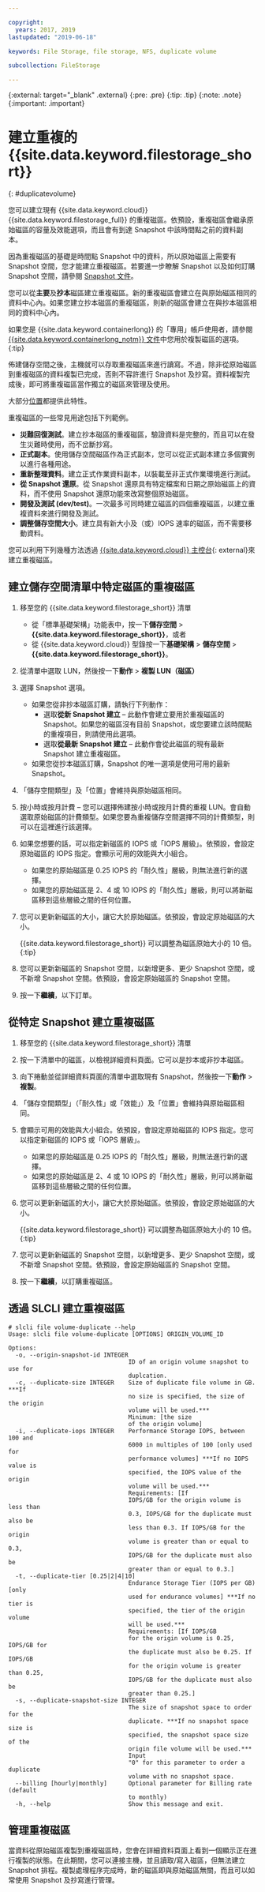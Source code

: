 ```yaml
---

copyright:
  years: 2017, 2019
lastupdated: "2019-06-18"

keywords: File Storage, file storage, NFS, duplicate volume

subcollection: FileStorage

---
```

{:external: target="_blank" .external}
{:pre: .pre}
{:tip: .tip}
{:note: .note}
{:important: .important}

# 建立重複的 {{site.data.keyword.filestorage_short}}
{: #duplicatevolume}

您可以建立現有 {{site.data.keyword.cloud}} {{site.data.keyword.filestorage_full}} 的重複磁區。依預設，重複磁區會繼承原始磁區的容量及效能選項，而且會有到達 Snapshot 中該時間點之前的資料副本。   

因為重複磁區的基礎是時間點 Snapshot 中的資料，所以原始磁區上需要有 Snapshot 空間，您才能建立重複磁區。若要進一步瞭解 Snapshot 以及如何訂購 Snapshot 空間，請參閱 [Snapshot 文件](/docs/infrastructure/FileStorage?topic=FileStorage-snapshots)。  

您可以從**主要**及**抄本**磁區建立重複磁區。新的重複磁區會建立在與原始磁區相同的資料中心內。如果您建立抄本磁區的重複磁區，則新的磁區會建立在與抄本磁區相同的資料中心內。

如果您是 {{site.data.keyword.containerlong}} 的「專用」帳戶使用者，請參閱 [{{site.data.keyword.containerlong_notm}} 文件](/docs/containers?topic=containers-file_storage#file_backup_restore)中您用於複製磁區的選項。
{:tip}

佈建儲存空間之後，主機就可以存取重複磁區來進行讀寫。不過，除非從原始磁區到重複磁區的資料複製已完成，否則不容許進行 Snapshot 及抄寫。資料複製完成後，即可將重複磁區當作獨立的磁區來管理及使用。

大部分[位置](/docs/infrastructure/FileStorage?topic=FileStorage-selectDC)都提供此特性。

重複磁區的一些常見用途包括下列範例。
- **災難回復測試**。建立抄本磁區的重複磁區，驗證資料是完整的，而且可以在發生災難時使用，而不岔斷抄寫。
- **正式副本**。使用儲存空間磁區作為正式副本，您可以從正式副本建立多個實例以進行各種用途。
- **重新整理資料**。建立正式作業資料副本，以裝載至非正式作業環境進行測試。
- **從 Snapshot 還原**。從 Snapshot 還原具有特定檔案和日期之原始磁區上的資料，而不使用 Snapshot 還原功能來改寫整個原始磁區。
- **開發及測試 (dev/test)**。一次最多可同時建立磁區的四個重複磁區，以建立重複資料來進行開發及測試。
- **調整儲存空間大小**。建立具有新大小及（或）IOPS 速率的磁區，而不需要移動資料。  

您可以利用下列幾種方法透過 [{{site.data.keyword.cloud}} 主控台](https://{DomainName}/){: external}來建立重複磁區。


## 建立儲存空間清單中特定磁區的重複磁區

1. 移至您的 {{site.data.keyword.filestorage_short}} 清單
    - 從「標準基礎架構」功能表中，按一下**儲存空間** > **{{site.data.keyword.filestorage_short}}**，或者
    - 從 {{site.data.keyword.cloud}} 型錄按一下**基礎架構** > **儲存空間** > **{{site.data.keyword.filestorage_short}}**。
2. 從清單中選取 LUN，然後按一下**動作** > **複製 LUN（磁區）**
3. 選擇 Snapshot 選項。
    - 如果您從非抄本磁區訂購，請執行下列動作：
      - 選取**從新 Snapshot 建立** – 此動作會建立要用於重複磁區的 Snapshot。如果您的磁區沒有目前 Snapshot，或您要建立該時間點的重複項目，則請使用此選項。
      - 選取**從最新 Snapshot 建立** – 此動作會從此磁區的現有最新 Snapshot 建立重複磁區。
    - 如果您從抄本磁區訂購，Snapshot 的唯一選項是使用可用的最新 Snapshot。
4. 「儲存空間類型」及「位置」會維持與原始磁區相同。
5. 按小時或按月計費 – 您可以選擇佈建按小時或按月計費的重複 LUN。會自動選取原始磁區的計費類型。如果您要為重複儲存空間選擇不同的計費類型，則可以在這裡進行該選擇。
5. 如果您想要的話，可以指定新磁區的 IOPS 或「IOPS 層級」。依預設，會設定原始磁區的 IOPS 指定。會顯示可用的效能與大小組合。
    - 如果您的原始磁區是 0.25 IOPS 的「耐久性」層級，則無法進行新的選擇。
    - 如果您的原始磁區是 2、4 或 10 IOPS 的「耐久性」層級，則可以將新磁區移到這些層級之間的任何位置。
6. 您可以更新新磁區的大小，讓它大於原始磁區。依預設，會設定原始磁區的大小。

   {{site.data.keyword.filestorage_short}} 可以調整為磁區原始大小的 10 倍。
   {:tip}
7. 您可以更新新磁區的 Snapshot 空間，以新增更多、更少 Snapshot 空間，或不新增 Snapshot 空間。依預設，會設定原始磁區的 Snapshot 空間。
8. 按一下**繼續**，以下訂單。


## 從特定 Snapshot 建立重複磁區

1. 移至您的 {{site.data.keyword.filestorage_short}} 清單
2. 按一下清單中的磁區，以檢視詳細資料頁面。它可以是抄本或非抄本磁區。
3. 向下捲動並從詳細資料頁面的清單中選取現有 Snapshot，然後按一下**動作** > **複製**。   
4. 「儲存空間類型」（「耐久性」或「效能」）及「位置」會維持與原始磁區相同。
5. 會顯示可用的效能與大小組合。依預設，會設定原始磁區的 IOPS 指定。您可以指定新磁區的 IOPS 或「IOPS 層級」。
    - 如果您的原始磁區是 0.25 IOPS 的「耐久性」層級，則無法進行新的選擇。
    - 如果您的原始磁區是 2、4 或 10 IOPS 的「耐久性」層級，則可以將新磁區移到這些層級之間的任何位置。
6. 您可以更新新磁區的大小，讓它大於原始磁區。依預設，會設定原始磁區的大小。

   {{site.data.keyword.filestorage_short}} 可以調整為磁區原始大小的 10 倍。
   {:tip}
7. 您可以更新新磁區的 Snapshot 空間，以新增更多、更少 Snapshot 空間，或不新增 Snapshot 空間。依預設，會設定原始磁區的 Snapshot 空間。
8. 按一下**繼續**，以訂購重複磁區。

## 透過 SLCLI 建立重複磁區
```
# slcli file volume-duplicate --help
Usage: slcli file volume-duplicate [OPTIONS] ORIGIN_VOLUME_ID

Options:
  -o, --origin-snapshot-id INTEGER
                                  ID of an origin volume snapshot to use for
                                  duplcation.
  -c, --duplicate-size INTEGER    Size of duplicate file volume in GB. ***If
                                  no size is specified, the size of the origin
                                  volume will be used.***
                                  Minimum: [the size
                                  of the origin volume]
  -i, --duplicate-iops INTEGER    Performance Storage IOPS, between 100 and
                                  6000 in multiples of 100 [only used for
                                  performance volumes] ***If no IOPS value is
                                  specified, the IOPS value of the origin
                                  volume will be used.***
                                  Requirements: [If
                                  IOPS/GB for the origin volume is less than
                                  0.3, IOPS/GB for the duplicate must also be
                                  less than 0.3. If IOPS/GB for the origin
                                  volume is greater than or equal to 0.3,
                                  IOPS/GB for the duplicate must also be
                                  greater than or equal to 0.3.]
  -t, --duplicate-tier [0.25|2|4|10]
                                  Endurance Storage Tier (IOPS per GB) [only
                                  used for endurance volumes] ***If no tier is
                                  specified, the tier of the origin volume
                                  will be used.***
                                  Requirements: [If IOPS/GB
                                  for the origin volume is 0.25, IOPS/GB for
                                  the duplicate must also be 0.25. If IOPS/GB
                                  for the origin volume is greater than 0.25,
                                  IOPS/GB for the duplicate must also be
                                  greater than 0.25.]
  -s, --duplicate-snapshot-size INTEGER
                                  The size of snapshot space to order for the
                                  duplicate. ***If no snapshot space size is
                                  specified, the snapshot space size of the
                                  origin file volume will be used.***
                                  Input
                                  "0" for this parameter to order a duplicate
                                  volume with no snapshot space.
  --billing [hourly|monthly]      Optional parameter for Billing rate (default
                                  to monthly)
  -h, --help                      Show this message and exit.
```

## 管理重複磁區

當資料從原始磁區複製到重複磁區時，您會在詳細資料頁面上看到一個顯示正在進行複製的狀態。在此期間，您可以連接主機，並且讀取/寫入磁區，但無法建立 Snapshot 排程。複製處理程序完成時，新的磁區即與原始磁區無關，而且可以如常使用 Snapshot 及抄寫進行管理。
